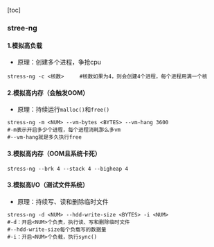 [toc]

### stree-ng

#### 1.模拟高负载
* 原理：创建多个进程，争抢cpu
```shell
stress-ng -c <核数>     #核数如果为4，则会创建4个进程，每个进程用满一个核
```

#### 2.模拟高内存（会触发OOM）

* 原理：持续运行`malloc()`和`free()`

```shell
stress-ng -m <NUM> --vm-bytes <BYTES> --vm-hang 3600   
#-m表示开启多少个进程，每个进程消耗那么多vm
#--vm-hang就是多久执行free
```

#### 3.模拟高内存（OOM且系统卡死）
```shell
stress-ng --brk 4 --stack 4 --bigheap 4
```
#### 3.模拟高I/O（测试文件系统）
* 原理：持续写、读和删除临时文件
```shell
stress-ng -d <NUM> --hdd-write-size <BYTES> -i <NUM>
#-d：开启<NUM>个负责，执行读、写和删除临时文件
#--hdd-write-size每个负载写的数据量
#-i：开启<NUM>个负载，执行sync()
```
